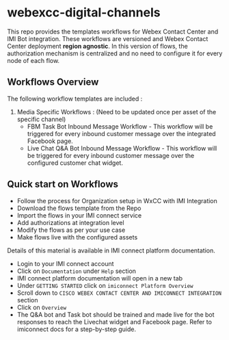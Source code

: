 # webexcc-digital-channels

This repo provides the templates workflows for Webex Contact Center and IMI Bot integration. These workflows 
are versioned and Webex Contact Center deployment **region agnostic**. In this version of flows, the authorization mechanism is centralized and no need to configure it for every node of each flow.
 

## Workflows Overview
The following workflow templates are included : 

1. Media Specific Workflows : (Need to be updated once per asset of the specific channel) 
    * FBM Task Bot Inbound Message Workflow - This workflow will be triggered for every inbound customer message over the integrated Facebook page. 
    * Live Chat Q&A Bot Inbound Message Workflow - This workflow will be triggered for every inbound customer message over the configured customer chat widget.
    

## Quick start on Workflows

* Follow the process for Organization setup in WxCC with IMI Integration
* Download the flows template from the Repo
* Import the flows in your IMI connect service
* Add authorizations at integration level
* Modify the flows as per your use case
* Make flows live with the configured assets

Details of this material is available in IMI connect platform documentation.
* Login to your IMI connect account
* Click on `Documentation` under `Help` section
* IMI connect platform documentation will open in a new tab
* Under `GETTING STARTED` click on `imiconnect Platform Overview`
* Scroll down to `CISCO WEBEX CONTACT CENTER AND IMICONNECT INTEGRATION` section
* Click on `Overview`
* The Q&A bot and Task bot should be trained and made live for the bot responses to reach the Livechat widget and Facebook page. Refer to imiconnect docs for a       step-by-step guide.

